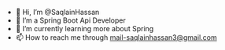 - 👋 Hi, I’m @SaqlainHassan
- 👀 I’m a Spring Boot Api Developer
- 🌱 I’m currently learning more about Spring
- 📫 How to reach me through mail-saqlainhassan3@gmail.com

<!---
SaqlainHassan/SaqlainHassan is a ✨ special ✨ repository because its `README.md` (this file) appears on your GitHub profile.
You can click the Preview link to take a look at your changes.
--->
